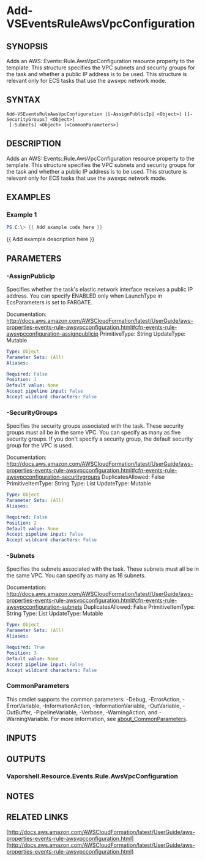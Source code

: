 # Add-VSEventsRuleAwsVpcConfiguration

## SYNOPSIS
Adds an AWS::Events::Rule.AwsVpcConfiguration resource property to the template.
This structure specifies the VPC subnets and security groups for the task and whether a public IP address is to be used.
This structure is relevant only for ECS tasks that use the awsvpc network mode.

## SYNTAX

```
Add-VSEventsRuleAwsVpcConfiguration [[-AssignPublicIp] <Object>] [[-SecurityGroups] <Object>]
 [-Subnets] <Object> [<CommonParameters>]
```

## DESCRIPTION
Adds an AWS::Events::Rule.AwsVpcConfiguration resource property to the template.
This structure specifies the VPC subnets and security groups for the task and whether a public IP address is to be used.
This structure is relevant only for ECS tasks that use the awsvpc network mode.

## EXAMPLES

### Example 1
```powershell
PS C:\> {{ Add example code here }}
```

{{ Add example description here }}

## PARAMETERS

### -AssignPublicIp
Specifies whether the task's elastic network interface receives a public IP address.
You can specify ENABLED only when LaunchType in EcsParameters is set to FARGATE.

Documentation: http://docs.aws.amazon.com/AWSCloudFormation/latest/UserGuide/aws-properties-events-rule-awsvpcconfiguration.html#cfn-events-rule-awsvpcconfiguration-assignpublicip
PrimitiveType: String
UpdateType: Mutable

```yaml
Type: Object
Parameter Sets: (All)
Aliases:

Required: False
Position: 1
Default value: None
Accept pipeline input: False
Accept wildcard characters: False
```

### -SecurityGroups
Specifies the security groups associated with the task.
These security groups must all be in the same VPC.
You can specify as many as five security groups.
If you don't specify a security group, the default security group for the VPC is used.

Documentation: http://docs.aws.amazon.com/AWSCloudFormation/latest/UserGuide/aws-properties-events-rule-awsvpcconfiguration.html#cfn-events-rule-awsvpcconfiguration-securitygroups
DuplicatesAllowed: False
PrimitiveItemType: String
Type: List
UpdateType: Mutable

```yaml
Type: Object
Parameter Sets: (All)
Aliases:

Required: False
Position: 2
Default value: None
Accept pipeline input: False
Accept wildcard characters: False
```

### -Subnets
Specifies the subnets associated with the task.
These subnets must all be in the same VPC.
You can specify as many as 16 subnets.

Documentation: http://docs.aws.amazon.com/AWSCloudFormation/latest/UserGuide/aws-properties-events-rule-awsvpcconfiguration.html#cfn-events-rule-awsvpcconfiguration-subnets
DuplicatesAllowed: False
PrimitiveItemType: String
Type: List
UpdateType: Mutable

```yaml
Type: Object
Parameter Sets: (All)
Aliases:

Required: True
Position: 3
Default value: None
Accept pipeline input: False
Accept wildcard characters: False
```

### CommonParameters
This cmdlet supports the common parameters: -Debug, -ErrorAction, -ErrorVariable, -InformationAction, -InformationVariable, -OutVariable, -OutBuffer, -PipelineVariable, -Verbose, -WarningAction, and -WarningVariable. For more information, see [about_CommonParameters](http://go.microsoft.com/fwlink/?LinkID=113216).

## INPUTS

## OUTPUTS

### Vaporshell.Resource.Events.Rule.AwsVpcConfiguration
## NOTES

## RELATED LINKS

[http://docs.aws.amazon.com/AWSCloudFormation/latest/UserGuide/aws-properties-events-rule-awsvpcconfiguration.html](http://docs.aws.amazon.com/AWSCloudFormation/latest/UserGuide/aws-properties-events-rule-awsvpcconfiguration.html)

